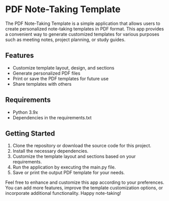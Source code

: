 # PDF Note-Taking Template

The PDF Note-Taking Template is a simple application that allows users to create personalized note-taking templates in PDF format. This app provides a convenient way to generate customized templates for various purposes such as meeting notes, project planning, or study guides.

## Features
- Customize template layout, design, and sections
- Generate personalized PDF files
- Print or save the PDF templates for future use
- Share templates with others

## Requirements
- Python 3.9x
- Dependencies in the requirements.txt

## Getting Started
1. Clone the repository or download the source code for this project.
2. Install the necessary dependencies.
3. Customize the template layout and sections based on your requirements.
4. Run the application by executing the main.py file.
5. Save or print the output PDF template for your needs.

Feel free to enhance and customize this app according to your preferences. You can add more features, improve the template customization options, or incorporate additional functionality. Happy note-taking!
